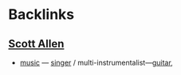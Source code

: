
# Backlinks
## [Scott Allen](<Scott Allen.md>)
- [music](<music.md>) — [singer](<singer.md>) / multi-instrumentalist—[guitar](<guitar.md>),

